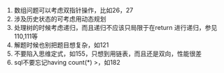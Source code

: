 1. 数组问题可以考虑双指针操作，比如26，27
2. 涉及历史状态的可考虑用动态规划
3. 处理树的时候考虑递归，而且递归不应该只局限于在return 进行递归，参见110,111等
4. 解题时候也别把题目想复杂，如121
5. 不要陷入思维定式，如155，只想到用链表，而且还是双向，性能很差
6. sql不要忘记having count(*) >，如182


